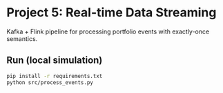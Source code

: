 # Project 5: Real-time Data Streaming

Kafka + Flink pipeline for processing portfolio events with exactly-once semantics.

## Run (local simulation)
```bash
pip install -r requirements.txt
python src/process_events.py
```
